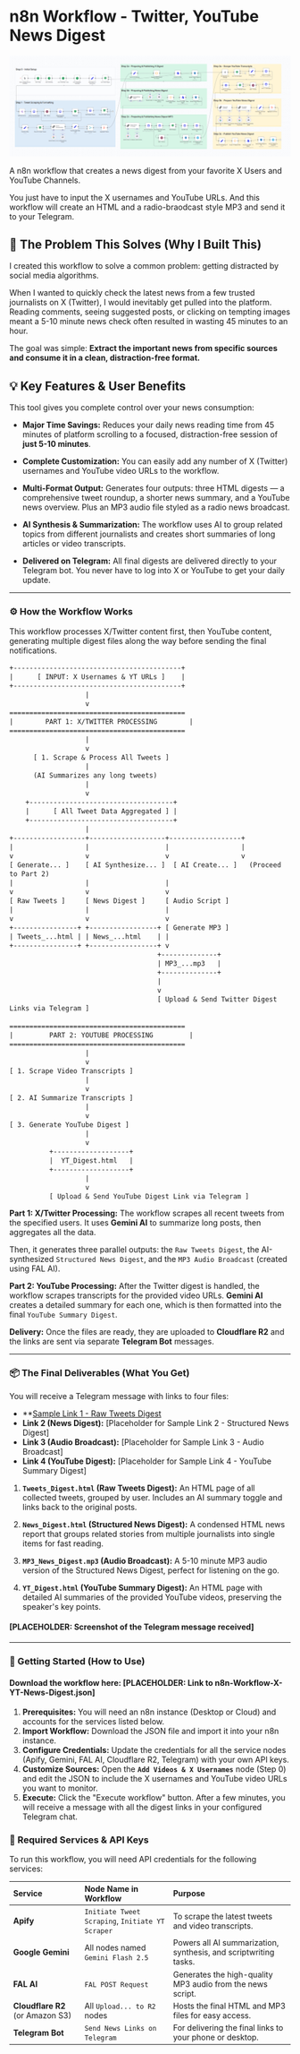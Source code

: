 # **n8n Workflow - Twitter, YouTube News Digest**

![n8n Workflow X, YT News Digest](media/n8n-Workflow-X-YT-News-Digest-LIght.png)

A n8n workflow that creates a news digest from your favorite X Users and YouTube Channels.

You just have to input the X usernames and YouTube URLs. And this workflow will create an HTML and a radio-braodcast style MP3 and send it to your Telegram.

## **🧐 The Problem This Solves (Why I Built This)**

I created this workflow to solve a common problem: getting distracted by social media algorithms.

When I wanted to quickly check the latest news from a few trusted journalists on X (Twitter), I would inevitably get pulled into the platform. Reading comments, seeing suggested posts, or clicking on tempting images meant a 5-10 minute news check often resulted in wasting 45 minutes to an hour.

The goal was simple: **Extract the important news from specific sources and consume it in a clean, distraction-free format.**

## **💡 Key Features & User Benefits**

This tool gives you complete control over your news consumption:

- **Major Time Savings:** Reduces your daily news reading time from 45 minutes of platform scrolling to a focused, distraction-free session of **just 5-10 minutes**.

- **Complete Customization:** You can easily add any number of X (Twitter) usernames and YouTube video URLs to the workflow.
- **Multi-Format Output:** Generates four outputs: three HTML digests — a comprehensive tweet roundup, a shorter news summary, and a YouTube news overview. Plus an MP3 audio file styled as a radio news broadcast.
- **AI Synthesis & Summarization:** The workflow uses AI to group related topics from different journalists and creates short summaries of long articles or video transcripts.
- **Delivered on Telegram:** All final digests are delivered directly to your Telegram bot. You never have to log into X or YouTube to get your daily update.

---

### **⚙️ How the Workflow Works**

This workflow processes X/Twitter content first, then YouTube content, generating multiple digest files along the way before sending the final notifications.

```
+------------------------------------------+
|      [ INPUT: X Usernames & YT URLs ]    |
+------------------------------------------+
                   |
                   v
============================================
|        PART 1: X/TWITTER PROCESSING        |
============================================
                   |
                   v
      [ 1. Scrape & Process All Tweets ]
                   |
      (AI Summarizes any long tweets)
                   |
                   v
    +------------------------------------+
    |      [ All Tweet Data Aggregated ] |
    +------------------------------------+
                   |
+------------------+-------------------+------------------+
|                  |                   |                  |
v                  v                   v                  v
[ Generate... ]    [ AI Synthesize... ]  [ AI Create... ]   (Proceed to Part 2)
|                  |                   |
v                  v                   v
[ Raw Tweets ]     [ News Digest ]     [ Audio Script ]
|                  |                   |
v                  v                   v
+----------------+ +-----------------+ [ Generate MP3 ]
| Tweets_...html | | News_...html    | |
+----------------+ +-----------------+ v
                                     +--------------+
                                     | MP3_...mp3   |
                                     +--------------+
                                     |
                                     v
                                     [ Upload & Send Twitter Digest Links via Telegram ]

============================================
|         PART 2: YOUTUBE PROCESSING         |
============================================
                   |
                   v
[ 1. Scrape Video Transcripts ]
                   |
                   v
[ 2. AI Summarize Transcripts ]
                   |
                   v
[ 3. Generate YouTube Digest ]
                   |
                   v
          +-------------------+
          |  YT_Digest.html   |
          +-------------------+
                   |
                   v
          [ Upload & Send YouTube Digest Link via Telegram ]
```

**Part 1: X/Twitter Processing:** The workflow scrapes all recent tweets from the specified users. It uses **Gemini AI** to summarize long posts, then aggregates all the data.

Then, it generates three parallel outputs: the `Raw Tweets Digest`, the AI-synthesized `Structured News Digest`, and the `MP3 Audio Broadcast` (created using FAL AI).

**Part 2: YouTube Processing:** After the Twitter digest is handled, the workflow scrapes transcripts for the provided video URLs. **Gemini AI** creates a detailed summary for each one, which is then formatted into the final `YouTube Summary Digest`.

**Delivery:** Once the files are ready, they are uploaded to **Cloudflare R2** and the links are sent via separate **Telegram Bot** messages.

---

### **📦 The Final Deliverables (What You Get)**

You will receive a Telegram message with links to four files:

- **[Sample Link 1 - Raw Tweets Digest](https://varunsharma.b-cdn.net/projects/n8n-workflow/Tweets_Digest_29_Oct_25_162057.html)
- **Link 2 (News Digest):** \[Placeholder for Sample Link 2 - Structured News Digest]
- **Link 3 (Audio Broadcast):** \[Placeholder for Sample Link 3 - Audio Broadcast]
- **Link 4 (YouTube Digest):** \[Placeholder for Sample Link 4 - YouTube Summary Digest]

1.  **`Tweets_Digest.html` (Raw Tweets Digest):** An HTML page of all collected tweets, grouped by user. Includes an AI summary toggle and links back to the original posts.

2.  **`News_Digest.html` (Structured News Digest):** A condensed HTML news report that groups related stories from multiple journalists into single items for fast reading.

3.  **`MP3_News_Digest.mp3` (Audio Broadcast):** A 5-10 minute MP3 audio version of the Structured News Digest, perfect for listening on the go.

4.  **`YT_Digest.html` (YouTube Summary Digest):** An HTML page with detailed AI summaries of the provided YouTube videos, preserving the speaker's key points.

#### **\[PLACEHOLDER: Screenshot of the Telegram message received]**

---

### **🚀 Getting Started (How to Use)**

#### **Download the workflow here: \[PLACEHOLDER: Link to n8n-Workflow-X-YT-News-Digest.json]**

1.  **Prerequisites:** You will need an n8n instance (Desktop or Cloud) and accounts for the services listed below.
2.  **Import Workflow:** Download the JSON file and import it into your n8n instance.
3.  **Configure Credentials:** Update the credentials for all the service nodes (Apify, Gemini, FAL AI, Cloudflare R2, Telegram) with your own API keys.
4.  **Customize Sources:** Open the **`Add Videos & X Usernames`** node (Step 0) and edit the JSON to include the X usernames and YouTube video URLs you want to monitor.
5.  **Execute:** Click the "Execute workflow" button. After a few minutes, you will receive a message with all the digest links in your configured Telegram chat.

### **🔑 Required Services & API Keys**

To run this workflow, you will need API credentials for the following services:

| Service                          | Node Name in Workflow                            | Purpose                                                          |
| :------------------------------- | :----------------------------------------------- | :--------------------------------------------------------------- |
| **Apify**                        | `Initiate Tweet Scraping`, `Initiate YT Scraper` | To scrape the latest tweets and video transcripts.               |
| **Google Gemini**                | All nodes named `Gemini Flash 2.5`               | Powers all AI summarization, synthesis, and scriptwriting tasks. |
| **FAL AI**                       | `FAL POST Request`                               | Generates the high-quality MP3 audio from the news script.       |
| **Cloudflare R2** (or Amazon S3) | All `Upload... to R2` nodes                      | Hosts the final HTML and MP3 files for easy access.              |
| **Telegram Bot**                 | `Send News Links on Telegram`                    | For delivering the final links to your phone or desktop.         |
